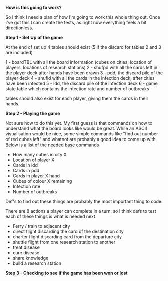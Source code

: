 **How is this going to work?**

So I think I need a plan of how I'm going to work this whole thing out. Once I've got this I can create the tests, as right now everything feels a bit directionless.

**Step 1 - Set Up of the game**

At the end of set up 4 tables should exist (5 if the discard for tables 2 and 3 are included)

1 - boardTBL with all the board information (cubes on cities, location of players, locations of research stations)
2 - shufpd with all the cards left in the player deck after hands have been drawn
3 - pdd, the discard pile of the player deck
4 - shufid with all the cards in the infection deck, after cities have been infected
5 - idd, the discard pile of the infection deck
6 - game state table which contains the infection rate and number of outbreaks

tables should also exist for each player, giving them the cards in their hands.

**Step 2 - Playing the game**

Not sure how to do this yet. My first guess is that commands on how to understand what the board looks like would be great. While an ASCII visualisation would be nice, some simple commands like "find out number of red cubes left" and whatnot are probably a good idea to come up with. Below is a list of the needed base commands

- How many cubes in city X
- Location of player X
- Cards in idd
- Cards in pdd
- Cards in player X hand
- Cubes of colour X remaining
- Infection rate
- Number of outbreaks

Def's to find out these things are probably the most important thing to code.

There are 8 actions a player can complete in a turn, so I think defs to test each of these things is what is needed next

- Ferry / train to adjacent city
- direct flight discarding the card of the destination city
- charter flight discarding card from the departure city
- shuttle flight from one research station to another
- treat disease
- cure disease
- share knowledge
- build a research station 

**Step 3 - Checking to see if the game has been won or lost**

